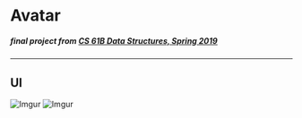 # Avatar

##### final project from [CS 61B Data Structures, Spring 2019](https://sp19.datastructur.es)

---

## UI

![Imgur](https://i.imgur.com/IMe4fvv.png)
![Imgur](https://i.imgur.com/AGx4I6a.png)
